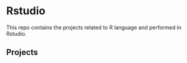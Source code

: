 # Rstudio

This repo contains the projects related to R language and performed in Rstudio.

## Projects
